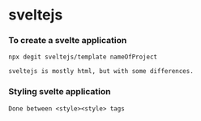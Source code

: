 # sveltejs

### To create a svelte application
```svelte
npx degit sveltejs/template nameOfProject
```

```svelte
sveltejs is mostly html, but with some differences.
```

### Styling svelte application
```svelte
Done between <style><style> tags
